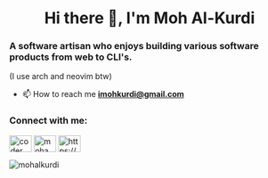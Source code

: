 <h1 align="center">Hi there 👋, I'm Moh Al-Kurdi</h1>
<h3 align="left">A software artisan who enjoys building various software products from web to CLI's.</h3>
<p>(I use arch and neovim btw)</p>

- 📫 How to reach me **imohkurdi@gmail.com**

<h3 align="left">Connect with me:</h3>
<p align="left">
<a href="https://twitter.com/coder_moh" target="blank"><img align="center" src="https://raw.githubusercontent.com/rahuldkjain/github-profile-readme-generator/master/src/images/icons/Social/twitter.svg" alt="coder_moh" height="30" width="40" /></a>
<a href="https://linkedin.com/in/mohammed-alkurdi" target="blank"><img align="center" src="https://raw.githubusercontent.com/rahuldkjain/github-profile-readme-generator/master/src/images/icons/Social/linked-in-alt.svg" alt="mohammed-alkurdi" height="30" width="40" /></a>
<a href="https://discord.com/users/1037422185536565280" target="blank"><img align="center" src="https://raw.githubusercontent.com/rahuldkjain/github-profile-readme-generator/master/src/images/icons/Social/discord.svg" alt="https://discord.com/users/1037422a185536565280" height="30" width="40" /></a>
</p>

<p><img align="center" src="https://github-readme-stats.vercel.app/api/top-langs?username=mohalkurdi&show_icons=true&locale=en&layout=compact" alt="mohalkurdi" /></p>
